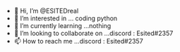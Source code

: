 - 👋 Hi, I’m @ESITEDreal
- 👀 I’m interested in ... coding python
- 🌱 I’m currently learning ...nothing
- 💞️ I’m looking to collaborate on ...discord : Esited#2357
- 📫 How to reach me ...discord : Esited#2357

<!---
ESITEDreal/ESITEDreal is a ✨ special ✨ repository because its `README.md` (this file) appears on your GitHub profile.
You can click the Preview link to take a look at your changes.
--->
